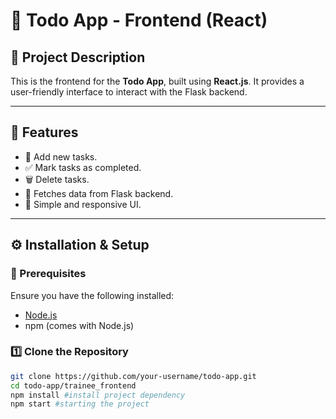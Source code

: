 # 🎨 Todo App - Frontend (React)

## 📌 Project Description
This is the frontend for the **Todo App**, built using **React.js**. It provides a user-friendly interface to interact with the Flask backend.

---

## 🎯 Features
- 📝 Add new tasks.
- ✅ Mark tasks as completed.
- 🗑️ Delete tasks.
- 📡 Fetches data from Flask backend.
- 🎨 Simple and responsive UI.

---

## ⚙️ Installation & Setup

### 🔹 Prerequisites
Ensure you have the following installed:
- [Node.js](https://nodejs.org/)
- npm (comes with Node.js)

### 1️⃣ Clone the Repository
```bash
git clone https://github.com/your-username/todo-app.git
cd todo-app/trainee_frontend
npm install #install project dependency
npm start #starting the project
 
